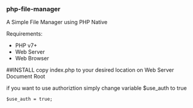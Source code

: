 ### php-file-manager
A Simple File Manager using PHP Native

Requirements:
- PHP v7+
- Web Server 
- Web Browser

##INSTALL
copy index.php to your desired location on Web Server Document Root

if you want to use authoriztion simply change variable $use_auth to true

```
$use_auth = true;
```
